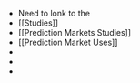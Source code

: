 - Need to lonk to the
- [[Studies]]
- [[Prediction Markets Studies]]
- [[Prediction Market Uses]]
-
-
-